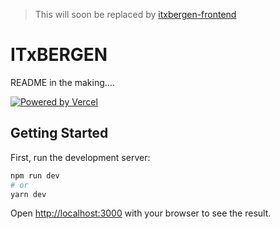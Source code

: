 > This will soon be replaced by [itxbergen-frontend](https://github.com/echo-karriere/itxbergen-frontend)

# ITxBERGEN

README in the making....

[![Powered by Vercel](https://raw.githubusercontent.com/echo-karriere/web/develop/.github/powered-by-vercel.svg)](https://vercel.com?utm_source=echo-karriere&utm_campaign=oss)

## Getting Started

First, run the development server:

```bash
npm run dev
# or
yarn dev
```

Open [http://localhost:3000](http://localhost:3000) with your browser to see the result.


